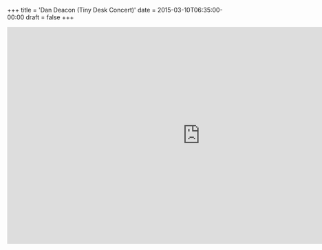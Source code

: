 +++
title = 'Dan Deacon (Tiny Desk Concert)'
date = 2015-03-10T06:35:00-00:00
draft = false
+++

<iframe width="896" height="504" src="https://www.youtube.com/embed/heFRwLfjVXI?si=UQFkMnQmOfAqvomQ" title="YouTube video player" frameborder="0" allow="accelerometer; autoplay; clipboard-write; encrypted-media; gyroscope; picture-in-picture; web-share" referrerpolicy="strict-origin-when-cross-origin" allowfullscreen></iframe>
